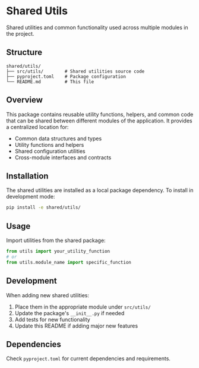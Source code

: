 # Shared Utils

Shared utilities and common functionality used across multiple modules in the project.

## Structure

```
shared/utils/
├── src/utils/        # Shared utilities source code
├── pyproject.toml    # Package configuration
└── README.md         # This file
```

## Overview

This package contains reusable utility functions, helpers, and common code that can be shared between different modules of the application. It provides a centralized location for:

- Common data structures and types
- Utility functions and helpers
- Shared configuration utilities
- Cross-module interfaces and contracts

## Installation

The shared utilities are installed as a local package dependency. To install in development mode:

```bash
pip install -e shared/utils/
```

## Usage

Import utilities from the shared package:

```python
from utils import your_utility_function
# or
from utils.module_name import specific_function
```

## Development

When adding new shared utilities:

1. Place them in the appropriate module under `src/utils/`
2. Update the package's `__init__.py` if needed
3. Add tests for new functionality
4. Update this README if adding major new features

## Dependencies

Check `pyproject.toml` for current dependencies and requirements.
